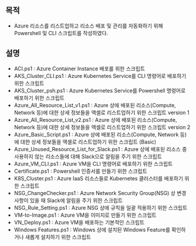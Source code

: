 ## 목적
- Azure 리소스를 리스트업하고 리소스 배포 및 관리를 자동화하기 위해 Powershell 및 CLI 스크립트를 작성하였다.

## 설명
* ACI.ps1 : Azure Container Instance 배포를 위한 스크립트
* AKS_Cluster_CLI.ps1 : Azure Kubernetes Service를 CLI 명령어로 배포하기 위한 스크립트
* AKS_Cluster_psh.ps1 : Azure Kubernetes Service를 Powershell 명령어로 배포하기 위한 스크립트
* Azure_All_Resource_List_v1.ps1 : Azure 상에 배포된 리소스(Compute, Network 등)에 대한 상세 정보들을 액셀로 리스트업하기 위한 스크립트 version 1
* Azure_All_Resource_List_v2.ps1 : Azure 상에 배포된 리소스(Compute, Network 등)에 대한 상세 정보들을 액셀로 리스트업하기 위한 스크립트 version 2
* Azure_Basic_Script.ps1 : Azure 상에 배포된 리소스(Compute, Network 등)에 대한 상세 정보들을 액셀로 리스트업하기 위한 스크립트 (Basic)
* Azure_Unused_Resource_List_for_Slack.ps1 : Azure 상에 배포된 리소스 중 사용하지 않는 리소스들에 대해 Slack으로 알림을 주기 위한 스크립트
* Azure_VM_CLI.ps1 : Azure VM을 CLI 명령어로 배포하기 위한 스크립트
* Certificate.ps1 : Powershell 인증서를 만들기 위한 스크립트
* K8S_Cluster.ps1 : Azure IaaS 리소스들로 Kubernetes 클러스터를 배포하기 위한 스크립트
* NSG_ChangeChecker.ps1 : Azure Network Security Group(NSG) 상 변경 사항이 있을 때 Slack에 알림을 주기 위한 스크립트
* NSG_Rule_Setting.ps1 : Azure NSG 상에 규칙을 일괄 적용하기 위한 스크립트
* VM-to-Image.ps1 : Azure VM을 이미지로 만들기 위한 스크립트
* VN_Deploy.ps1 : Azure VM을 배포하는 기본적인 스크립트
* Windows Features.ps1 : Windows 상에 설치된 Windows Feature를 확인하거나 새롭게 설치하기 위한 스크립트
